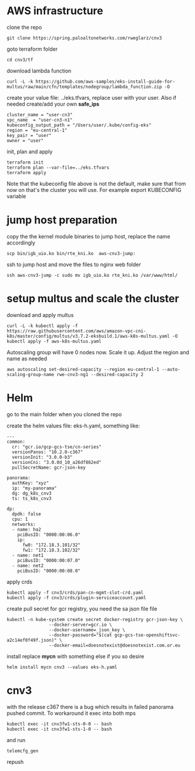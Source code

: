 # AWS infrastructure
clone the repo
```
git clone https://spring.paloaltonetworks.com/rweglarz/cnv3
```

goto terraform folder
```
cd cnv3/tf
```

download lambda function
```
curl -L -k https://github.com/aws-samples/eks-install-guide-for-multus/raw/main/cfn/templates/nodegroup/lambda_function.zip -O
```

create your value file: ../eks.tfvars, replace user with your user. Also if needed create/add your own **safe_ips**
```
cluster_name = "user-cn3"
vpc_name  = "user-cn3-n1"
kubeconfig_output_path = "/Users/user/.kube/config-eks"
region = "eu-central-1"
key_pair = "user"
owner = "user"
```

init, plan and apply
```
terraform init
terraform plan --var-file=../eks.tfvars
terraform apply
```
Note that the kubeconfig file above is not the default, make sure that from now on that's the cluster you will use. For example export KUBECONFIG variable

# jump host preparation
copy the the kernel module binaries to jump host, replace the name accordingly
```
scp bin/igb_uio.ko bin/rte_kni.ko  aws-cnv3-jump:
```
ssh to jump host and move the files to nginx web folder
```
ssh aws-cnv3-jump -c sudo mv igb_uio.ko rte_kni.ko /var/www/html/
```

# setup multus and scale the cluster
download and apply multus
```
curl -L -k kubectl apply -f https://raw.githubusercontent.com/aws/amazon-vpc-cni-k8s/master/config/multus/v3.7.2-eksbuild.1/aws-k8s-multus.yaml -O
kubectl apply -f aws-k8s-multus.yaml
```
Autoscaling group will have 0 nodes now. Scale it up. Adjust the region and name as needed
```
aws autoscaling set-desired-capacity --region eu-central-1 --auto-scaling-group-name rwe-cnv3-ng1 --desired-capacity 2
```

# Helm
go to the main folder when you cloned the repo

create the helm values file: eks-h.yaml, something like:
```
---
common:
  cr: "gcr.io/gcp-gcs-tse/cn-series"
  versionPanos: "10.2.0-c367"
  versionInit: "3.0.0-b3"
  versionCni: "3.0.0d_10_a26df862ed"
  pullSecretName: gcr-json-key

panorama:
  authKey: "xyz"
  ip: "my-panorama"
  dg: dg_k8s_cnv3
  ts: ts_k8s_cnv3

dp:
  dpdk: false
  cpu: 1
  networks:
  - name: ha2
    pciBusID: "0000:00:06.0"
    ip:
      fw0: "172.18.3.101/32"
      fw1: "172.18.3.102/32"
  - name: net1
    pciBusID: "0000:00:07.0"
  - name: net2
    pciBusID: "0000:00:08.0"
```

apply crds
```
kubectl apply -f cnv3/crds/pan-cn-mgmt-slot-crd.yaml
kubectl apply -f cnv3/crds/plugin-serviceaccount.yaml
```

create pull secret for gcr registry, you need the sa json file file
```
kubectl -n kube-system create secret docker-registry gcr-json-key \
                --docker-server=gcr.io \
                --docker-username=_json_key \
                --docker-password="$(cat gcp-gcs-tse-openshiftsvc-a2c14ef0f49f.json)" \
                --docker-email=doesnotexist@doesnotexist.com.or.eu
```

install replace **mycn** with something else if you so desire
```
helm install mycn cnv3 --values eks-h.yaml
```

# cnv3
with the release c367 there is a bug which results in failed panorama pushed commit. To workaround it exec into both mps
```
kubectl exec -it cnv3fw1-sts-0-0 -- bash
kubectl exec -it cnv3fw1-sts-1-0 -- bash
```
and run
```
telemcfg_gen
```
repush
